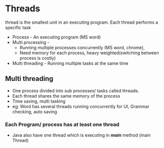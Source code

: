 # Threads

thread is the smallest unit in an executing program. Each thread performs a specific task

- Process - An executing program (MS word)
- Multi processing - 
  - Running multiple processes concurrently (MS word, chrome), 
  - Need memory for each process, heavy weighted(switching between process is costly)
- Multi threading - Running multiple tasks at the same time

## Multi threading

- One process divided into sub processes/ tasks called threads.
- Each thread shares the same memory of the process
- Time saving, multi tasking
- eg: Word has several threads running concurrently for UI, Grammar checking, auto saving

### Each Program/ process has at least one thread
-  Java also have one thread which is executing in ***main*** method (main Thread)